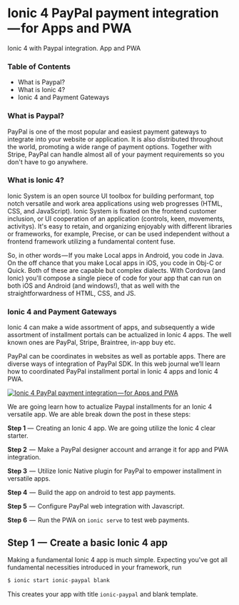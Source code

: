 # Ionic 4 PayPal payment integration — for Apps and PWA
Ionic 4 with Paypal integration. App and PWA

### Table of Contents
- What is Paypal?
- What is Ionic 4?
- Ionic 4 and Payment Gateways

### What is Paypal?

PayPal is one of the most popular and easiest payment gateways to integrate into your website or application. It is also distributed throughout the world, promoting a wide range of payment options. Together with Stripe, PayPal can handle almost all of your payment requirements so you don't have to go anywhere.

### What is Ionic 4?

Ionic System is an open source UI toolbox for building performant, top notch versatile and work area applications using web progresses (HTML, CSS, and JavaScript). Ionic System is fixated on the frontend customer inclusion, or UI cooperation of an application (controls, keen, movements, activitys). It's easy to retain, and organizing enjoyably with different libraries or frameworks, for example, Precise, or can be used independent without a frontend framework utilizing a fundamental content fuse.

So, in other words — If you make Local apps in Android, you code in Java. On the off chance that you make Local apps in iOS, you code in Obj-C or Quick. Both of these are capable but complex dialects. With Cordova (and Ionic) you'll compose a single piece of code for your app that can run on both iOS and Android (and windows!), that as well with the straightforwardness of HTML, CSS, and JS.

### Ionic 4 and Payment Gateways

Ionic 4 can make a wide assortment of apps, and subsequently a wide assortment of installment portals can be actualized in Ionic 4 apps. The well known ones are PayPal, Stripe, Braintree, in-app buy etc.

PayPal can be coordinates in websites as well as portable apps. There are diverse ways of integration of PayPal SDK. In this web journal we’ll learn how to coordinated PayPal installment portal in Ionic 4 apps and Ionic 4 PWA.

[![Ionic 4 PayPal payment integration — for Apps and PWA](https://www.developerhelpline.com/wp-includes/images/ionic-paypal.jpeg "Ionic 4 PayPal payment integration — for Apps and PWA")](https://www.developerhelpline.com/wp-includes/images/ionic-paypal.jpeg "Ionic 4 PayPal payment integration — for Apps and PWA")

We are going learn how to actualize Paypal installments for an Ionic 4 versatile app. We are able break down the post in these steps:

**Step 1** —  Creating an Ionic 4 app. We are going utilize the Ionic 4 clear starter.

**Step 2**  —  Make a PayPal designer account and arrange it for app and PWA integration.

**Step 3**  —  Utilize Ionic Native plugin for PayPal to empower installment in versatile apps.

**Step 4**  —  Build the app on android to test app payments.

**Step 5**  —  Configure PayPal web integration with Javascript.

**Step 6**  —  Run the PWA on `ionic serve` to test web payments.

## Step 1  —  Create a basic Ionic 4 app

Making a fundamental Ionic 4 app is much simple. Expecting you've got all fundamental necessities introduced in your framework, run

```javascript
$ ionic start ionic-paypal blank
```

This creates your app with title `ionic-paypal` and blank template.
